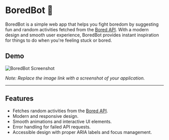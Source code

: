 # BoredBot 🤖

BoredBot is a simple web app that helps you fight boredom by suggesting fun and random activities fetched from the [Bored API](https://www.boredapi.com/). With a modern design and smooth user experience, BoredBot provides instant inspiration for things to do when you're feeling stuck or bored.

## Demo

![BoredBot Screenshot](https://user-images.githubusercontent.com/yourusername/boredbot-screenshot.png)

*Note: Replace the image link with a screenshot of your application.*

---

## Features

- Fetches random activities from the [Bored API](https://www.boredapi.com/).
- Modern and responsive design.
- Smooth animations and interactive UI elements.
- Error handling for failed API requests.
- Accessible design with proper ARIA labels and focus management.
